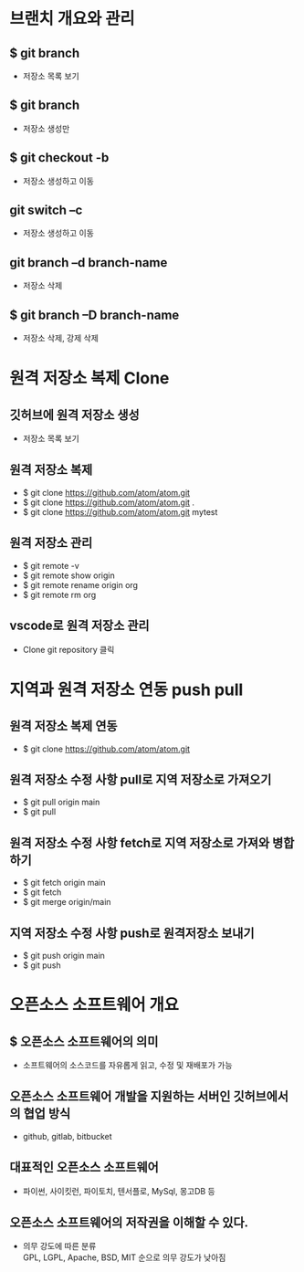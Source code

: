 # 브랜치 개요와 관리

## $ git branch
- 저장소 목록 보기
## $ git branch <new-branch>
- 저장소 생성만
## $ git checkout -b <new-branch>
- 저장소 생성하고 이동
## git switch –c <new-branch>
- 저장소 생성하고 이동

## git branch –d branch-name
- 저장소 삭제

## $ git branch –D branch-name
- 저장소 삭제, 강제 삭제

# 원격 저장소 복제 Clone

## 깃허브에 원격 저장소 생성
- 저장소 목록 보기

## 원격 저장소 복제
- $ git clone https://github.com/atom/atom.git
- $ git clone https://github.com/atom/atom.git .
- $ git clone https://github.com/atom/atom.git mytest

## 원격 저장소 관리
- $ git remote -v
- $ git remote show origin
- $ git remote rename origin org
- $ git remote rm org

## vscode로 원격 저장소 관리
- Clone git repository 클릭

# 지역과 원격 저장소 연동 push pull

## 원격 저장소 복제 연동
- $ git clone https://github.com/atom/atom.git

## 원격 저장소 수정 사항 pull로 지역 저장소로 가져오기
- $ git pull origin main
- $ git pull

## 원격 저장소 수정 사항 fetch로 지역 저장소로 가져와 병합하기
- $ git fetch origin main
- $ git fetch
- $ git merge origin/main

## 지역 저장소 수정 사항 push로 원격저장소 보내기
- $ git push origin main
- $ git push

# 오픈소스 소프트웨어 개요
## $ 오픈소스 소프트웨어의 의미
- 소프트웨어의 소스코드를 자유롭게 읽고, 수정 및 재배포가 가능
## 오픈소스 소프트웨어 개발을 지원하는 서버인 깃허브에서의 협업 방식
- github, gitlab, bitbucket

## 대표적인 오픈소스 소프트웨어
- 파이썬, 사이킷런, 파이토치, 텐서플로, MySql, 몽고DB 등

## 오픈소스 소프트웨어의 저작권을 이해할 수 있다.
- 의무 강도에 따른 분류<br>
 GPL, LGPL, Apache, BSD, MIT 순으로 의무 강도가 낮아짐
